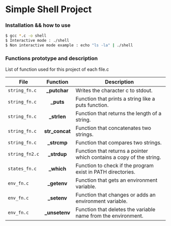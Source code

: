 # Simple Shell Project 

### Installation && how to use

```sh
$ gcc *.c -o shell
$ Interactive mode : ./shell
$ Non interactive mode example : echo "ls -la" | ./shell
```

### Functions prototype and description

List of function used for this project of each file.c

| File | Function | Description | 
| --- |:---:| --- |
`string_fn.c` | **\_putchar** | Writes the character c to stdout. |
`string_fn.c` | **\_puts** | Function that prints a string like a puts function. |
`string_fn.c` | **\_strlen** | Function that returns the length of a string. |
`string_fn.c` | **str\_concat** | Function that concatenates two strings. |
`string_fn.c` | **\_strcmp** | Function that compares two strings. |
`string_fn2.c` | **\_strdup** | Function that returns a pointer which contains a copy of the string. |
`states_fn.c` | **\_which** | Function to check if the program exist in PATH directories. |
`env_fn.c` | **\_getenv** | Function that gets an environment variable. |
`env_fn.c` | **\_setenv** | Function that changes or adds an environment variable. |
`env_fn.c` | **\_unsetenv** | Function that deletes the variable name from the environment. |

